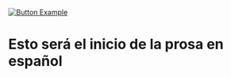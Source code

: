[![Button Example]](https://github.com/francoibanezweb/PseudoC-to-C)

[Button Example]: https://img.shields.io/badge/Inicio-37a779?style=for-the-badge
# Esto será el inicio de la prosa en español

